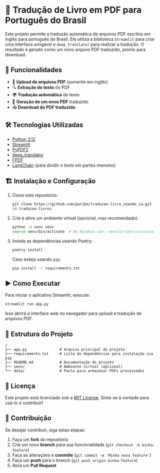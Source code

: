 # 📖 Tradução de Livro em PDF para Português do Brasil

Este projeto permite a tradução automática de arquivos PDF escritos em inglês para português do Brasil. Ele utiliza a biblioteca `Streamlit` para criar uma interface amigável e `deep_translator` para realizar a tradução. O resultado é gerado como um novo arquivo PDF traduzido, pronto para download.

## 🚀 Funcionalidades
- 📂 **Upload de arquivos PDF** (somente em inglês)
- 🔍 **Extração do texto** do PDF
- 🌍 **Tradução automática** do texto
- 📄 **Geração de um novo PDF** traduzido
- 📥 **Download do PDF traduzido**

## 🛠️ Tecnologias Utilizadas
- [Python 3.12](https://www.python.org/)
- [Streamlit](https://streamlit.io/)
- [PyPDF2](https://pypdf2.readthedocs.io/)
- [deep_translator](https://pypi.org/project/deep-translator/)
- [FPDF](https://pyfpdf.readthedocs.io/)
- [LangChain](https://python.langchain.com/) (para dividir o texto em partes menores)

## 🏗️ Instalação e Configuração
1. Clone este repositório:
   ```sh
   git clone https://github.com/paribe/traducao-livro_usando_ia.git
   cd traducao-livros
   ```
2. Crie e ative um ambiente virtual (opcional, mas recomendado):
   ```sh
   python -m venv venv
   source venv/bin/activate  # No Windows use: venv\Scripts\activate
   ```
3. Instale as dependências usando Poetry:
   ```sh
   poetry install
   ```
   Caso esteja usando `pip`:
   ```sh
   pip install -r requirements.txt
   ```

## ▶️ Como Executar
Para iniciar o aplicativo Streamlit, execute:
```sh
streamlit run app.py
```
Isso abrirá a interface web no navegador para upload e tradução de arquivos PDF.

## 📌 Estrutura do Projeto
```
/
├── app.py               # Arquivo principal do projeto
├── requirements.txt     # Lista de dependências para instalação via pip
├── README.md            # Documentação do projeto
├── venv/                # Ambiente virtual (opcional)
└── data/                # Pasta para armazenar PDFs processados
```

## 📝 Licença
Este projeto está licenciado sob a [MIT License](https://opensource.org/licenses/MIT). Sinta-se à vontade para usá-lo e contribuir!

## 🤝 Contribuição
Se desejar contribuir, siga estas etapas:
1. Faça um **fork** do repositório
2. Crie um novo **branch** para sua funcionalidade (`git checkout -b minha-feature`)
3. Faça as alterações e **commite** (`git commit -m 'Minha nova feature'`)
4. Faça um **push** para o branch (`git push origin minha-feature`)
5. Abra um **Pull Request**
